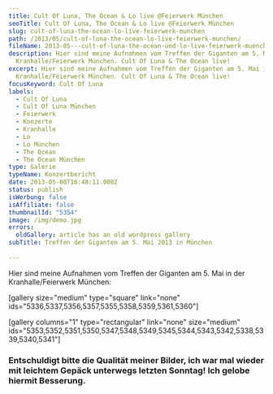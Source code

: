 ```yaml
---
title: Cult Of Luna, The Ocean & Lo live @Feierwerk München
seoTitle: Cult Of Luna, The Ocean & Lo live @Feierwerk München
slug: cult-of-luna-the-ocean-lo-live-feierwerk-munchen
path: /2013/05/cult-of-luna-the-ocean-lo-live-feierwerk-munchen/
fileName: 2013-05---cult-of-luna-the-ocean-und-lo-live-feierwerk-muenchen.md
description: Hier sind meine Aufnahmen vom Treffen der Giganten am 5. Mai in der
  Kranhalle/Feierwerk München. Cult Of Luna & The Ocean live!
excerpt: Hier sind meine Aufnahmen vom Treffen der Giganten am 5. Mai in der
  Kranhalle/Feierwerk München. Cult Of Luna & The Ocean live!
focusKeyword: Cult Of Luna
labels:
  - Cult Of Luna
  - Cult Of Luna München
  - Feierwerk
  - Konzerte
  - Kranhalle
  - Lo
  - Lo München
  - The Ocean
  - The Ocean München
type: Galerie
typeName: Konzertbericht
date: 2013-05-08T16:48:11.000Z
status: publish
isWerbung: false
isAffiliate: false
thumbnailId: "5354"
image: /img/demo.jpg
errors:
  oldGallery: article has an old wordpress gallery
subTitle: Treffen der Giganten am 5. Mai 2013 in München
  
---
```


Hier sind meine Aufnahmen vom Treffen der Giganten am 5. Mai in der
Kranhalle/Feierwerk München:

[gallery size="medium" type="square" link="none"
ids="5336,5337,5356,5357,5355,5358,5359,5361,5360"]

[gallery columns="1" type="rectangular" link="none" size="medium"
ids="5353,5352,5351,5350,5347,5348,5349,5345,5344,5343,5342,5338,5339,5340,5341"]

### Entschuldigt bitte die Qualität meiner Bilder, ich war mal wieder mit leichtem Gepäck unterwegs letzten Sonntag! Ich gelobe hiermit Besserung.

  